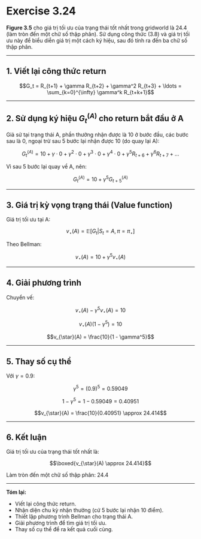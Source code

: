# Exercise 3.24

**Figure 3.5** cho giá trị tối ưu của trạng thái tốt nhất trong gridworld là 24.4 (làm tròn đến một chữ số thập phân). Sử dụng công thức (3.8) và giá trị tối ưu này để biểu diễn giá trị một cách ký hiệu, sau đó tính ra đến ba chữ số thập phân.

---

## 1. Viết lại công thức return

$$G_t = R_{t+1} + \gamma R_{t+2} + \gamma^2 R_{t+3} + \ldots = \sum_{k=0}^{\infty} \gamma^k R_{t+k+1}$$

---

## 2. Sử dụng ký hiệu $G_t^{(A)}$ cho return bắt đầu ở A

Giả sử tại trạng thái A, phần thưởng nhận được là 10 ở bước đầu, các bước sau là 0, ngoại trừ sau 5 bước lại nhận được 10 (do quay lại A):

$$G_t^{(A)} = 10 + \gamma \cdot 0 + \gamma^2 \cdot 0 + \gamma^3 \cdot 0 + \gamma^4 \cdot 0 + \gamma^5 R_{t+6} + \gamma^6 R_{t+7} + \ldots$$

Vì sau 5 bước lại quay về A, nên:

$$G_t^{(A)} = 10 + \gamma^5 G_{t+5}^{(A)}$$

---

## 3. Giá trị kỳ vọng trạng thái (Value function)

Giá trị tối ưu tại A:

$$v_{\star}(A) = \mathbb{E}[G_t | S_t = A, \pi = \pi_{\star}]$$

Theo Bellman:

$$v_{\star}(A) = 10 + \gamma^5 v_{\star}(A)$$

---

## 4. Giải phương trình

Chuyển vế:

$$v_{\star}(A) - \gamma^5 v_{\star}(A) = 10$$

$$v_{\star}(A) (1 - \gamma^5) = 10$$

$$v_{\star}(A) = \frac{10}{1 - \gamma^5}$$

---

## 5. Thay số cụ thể

Với $\gamma = 0.9$:

$$\gamma^5 = (0.9)^5 = 0.59049$$

$$1 - \gamma^5 = 1 - 0.59049 = 0.40951$$

$$v_{\star}(A) = \frac{10}{0.40951} \approx 24.414$$

---

## 6. Kết luận

Giá trị tối ưu của trạng thái tốt nhất là:

$$\boxed{v_{\star}(A) \approx 24.414}$$

Làm tròn đến một chữ số thập phân: 24.4

---

**Tóm lại:**
- Viết lại công thức return.
- Nhận diện chu kỳ nhận thưởng (cứ 5 bước lại nhận 10 điểm).
- Thiết lập phương trình Bellman cho trạng thái A.
- Giải phương trình để tìm giá trị tối ưu.
- Thay số cụ thể để ra kết quả cuối cùng.

